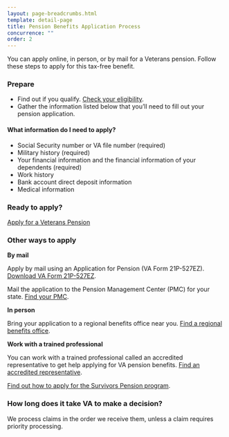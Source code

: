 ```yaml
---
layout: page-breadcrumbs.html
template: detail-page
title: Pension Benefits Application Process
concurrence: "" 
order: 2
---
```


<div class="va-introtext">

You can apply online, in person, or by mail for a Veterans pension. Follow these steps to apply for this tax-free benefit.

</div>

### Prepare

- Find out if you qualify. [Check your eligibility](/pension/eligibility/).
- Gather the information listed below that you’ll need to fill out your pension application.

<div class="feature">

#### What information do I need to apply?

- Social Security number or VA file number (required)
- Military history (required)
- Your financial information and the financial information of your dependents (required)
- Work history 
- Bank account direct deposit information 
- Medical information

</div>

### Ready to apply?

<a class="usa-button-primary va-button-primary" href="pension/application/527EZ">Apply for a Veterans Pension</a> 

### Other ways to apply

**By mail**

Apply by mail using an Application for Pension (VA Form 21P-527EZ). [Download VA Form 21P-527EZ](https://www.vba.va.gov/pubs/forms/VBA-21P-527EZ-ARE.pdf).

Mail the application to the Pension Management Center (PMC) for your state. [Find your PMC](/pension/pension-management-center/).

**In person**

Bring your application to a regional benefits office near you. [Find a regional benefits office](/facilities/).

**Work with a trained professional**

You can work with a trained professional called an accredited representative to get help applying for VA pension benefits. [Find an accredited representative](/disability-benefits/apply/help/).

 
[Find out how to apply for the Survivors Pension program](/pension/survivors-pension/).

### How long does it take VA to make a decision?

We process claims in the order we receive them, unless a claim requires priority processing.   


